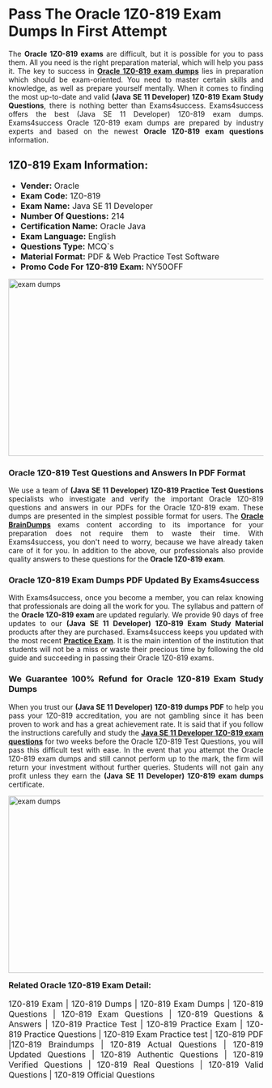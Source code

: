 <h1><strong><strong>Pass The Oracle 1Z0-819 Exam Dumps In First Attempt</strong></strong></h1> <p style="text-align:justify">The <strong>Oracle 1Z0-819 exams</strong> are difficult, but it is possible for you to pass them. All you need is the right preparation material, which will help you pass it. The key to success in <a href="https://www.exams4success.com/oracle/1z0-819-pdf-exam-dumps"><strong>Oracle 1Z0-819 exam dumps</strong></a> lies in preparation which should be exam-oriented. You need to master certain skills and knowledge, as well as prepare yourself mentally. When it comes to finding the most up-to-date and valid <strong>(Java SE 11 Developer) 1Z0-819 Exam Study Questions</strong>, there is nothing better than Exams4success. Exams4success offers the best (Java SE 11 Developer) 1Z0-819 exam dumps. Exams4success Oracle 1Z0-819 exam dumps are prepared by industry experts and based on the newest <strong>Oracle 1Z0-819 exam questions</strong> information.</p> <h2><strong><strong>1Z0-819 Exam Information:</strong></strong></h2> <ul> <li><span style="font-size:16px"><strong>Vender:</strong> Oracle</span></li> <li><span style="font-size:16px"><strong>Exam Code:</strong> 1Z0-819</span></li> <li><span style="font-size:16px"><strong>Exam Name:</strong> Java SE 11 Developer</span></li> <li><span style="font-size:16px"><strong>Number Of Questions:</strong> 214</span></li> <li><span style="font-size:16px"><strong>Certification Name:</strong> Oracle Java</span></li> <li><span style="font-size:16px"><strong>Exam Language:</strong> English</span></li> <li><span style="font-size:16px"><strong>Questions Type:</strong> MCQ`s</span></li> <li><span style="font-size:16px"><strong>Material Format:</strong> PDF & Web Practice Test Software</span></li> <li><span style="font-size:16px"><strong>Promo Code For 1Z0-819 Exam: </strong>NY50OFF</span></li> </ul> <p><a href="https://www.exams4success.com/oracle/1z0-819-pdf-exam-dumps" rel="no-follow"><img alt="exam dumps" src="https://www.certcollections.com/uploads/content/infrist1.png" style="height:350px; width:750px" /></a></p> <h3><strong>Oracle 1Z0-819 Test Questions and Answers In PDF Format</strong></h3> <p style="text-align:justify">We use a team of <strong>(Java SE 11 Developer) 1Z0-819 Practice Test Questions</strong> specialists who investigate and verify the important Oracle 1Z0-819 questions and answers in our PDFs for the Oracle 1Z0-819 exam. These dumps are presented in the simplest possible format for users. The <a href="https://www.exams4success.com/oracle-exam-dumps"><strong>Oracle BrainDumps</strong></a> exams content according to its importance for your preparation does not require them to waste their time. With Exams4success, you don't need to worry, because we have already taken care of it for you. In addition to the above, our professionals also provide quality answers to these questions for the<strong> Oracle 1Z0-819 exam</strong>.</p> <h3><strong> Oracle 1Z0-819 Exam Dumps PDF Updated By Exams4success</strong></h3> <p style="text-align:justify">With Exams4success, once you become a member, you can relax knowing that professionals are doing all the work for you. The syllabus and pattern of the <strong>Oracle 1Z0-819 exam </strong>are updated regularly. We provide 90 days of free updates to our <strong>(Java SE 11 Developer) 1Z0-819 Exam Study Material</strong> products after they are purchased. Exams4success keeps you updated with the most recent <a href="https://www.exams4success.com/"><strong>Practice Exam</strong></a>. It is the main intention of the institution that students will not be a miss or waste their precious time by following the old guide and succeeding in passing their Oracle 1Z0-819 exams.</p> <h3 style="text-align:justify"><strong>We Guarantee 100% Refund for Oracle 1Z0-819 Exam Study Dumps</strong></h3> <p style="text-align:justify">When you trust our <strong>(Java SE 11 Developer) 1Z0-819 dumps PDF</strong> to help you pass your 1Z0-819 accreditation, you are not gambling since it has been proven to work and has a great achievement rate. It is said that if you follow the instructions carefully and study the <a href="https://www.exams4success.com/oracle/1z0-819-pdf-exam-dumps"><strong>Java SE 11 Developer 1Z0-819 exam questions</strong></a> for two weeks before the Oracle 1Z0-819 Test Questions, you will pass this difficult test with ease. In the event that you attempt the Oracle 1Z0-819 exam dumps and still cannot perform up to the mark, the firm will return your investment without further queries. Students will not gain any profit unless they earn the <strong>(Java SE 11 Developer) 1Z0-819 exam dumps</strong> certificate.</p> <p style="text-align:justify"><a href="https://www.exams4success.com/oracle/1z0-819-pdf-exam-dumps" rel="no-follow"><img alt="exam dumps" src="https://www.certcollections.com/uploads/content/free_demo1.png" style="height:350px; width:750px" /></a></p> <p style="text-align:justify"><span style="font-size:16px"><strong>Related Oracle 1Z0-819 Exam Detail:</strong></span><br /> <br /> <span style="font-size:16px">1Z0-819 Exam | 1Z0-819 Dumps | 1Z0-819 Exam Dumps | 1Z0-819 Questions | 1Z0-819 Exam Questions | 1Z0-819 Questions & Answers | 1Z0-819 Practice Test | 1Z0-819 Practice Exam | 1Z0-819 Practice Questions | 1Z0-819 Exam Practice test | 1Z0-819 PDF |1Z0-819 Braindumps | 1Z0-819 Actual Questions | 1Z0-819 Updated Questions | 1Z0-819 Authentic Questions | 1Z0-819 Verified Questions | 1Z0-819 Real Questions | 1Z0-819 Valid Questions | 1Z0-819 Official Questions</span></p>
